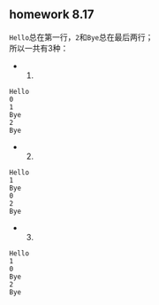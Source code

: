 ## homework 8.17

```Hello```总在第一行，```2```和```Bye```总在最后两行；  
所以一共有3种：  

- 1.
```
Hello
0 
1
Bye
2 
Bye
```

- 2.
```
Hello
1
Bye
0
2
Bye
```

- 3.
```
Hello
1
0
Bye
2
Bye
```